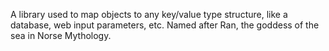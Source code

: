 A library used to map objects to any key/value type structure, like a database, web input parameters, etc.
Named after Ran, the goddess of the sea in Norse Mythology. 

